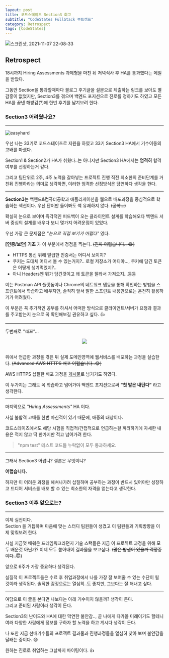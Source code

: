 ```yaml
---
layout: post
title: 코드스테이츠 Section3 회고
subtitle: "CodeStates FullStack 부트캠프"
category: Retrospect
tags: [CodeStates]
---
```


![스크린샷, 2021-11-07 22-08-33](https://user-images.githubusercontent.com/83164003/140646268-d8056c13-e7ee-4ea5-8e15-e282a26f6a0d.png)

## Retrospect

18시까지 Hiring Assessments 과제형을 마친 뒤 저녁식사 후 HA를 통과했다는 메일을 받았다. 

그동안 Section을 통과할때마다 블로그 후기글을 설문으로 제출하는 링크를 보아도 별 감흥이 없었지만, Section3를 겪으며 백엔드 포지션으로 진로를 정하기도 하였고 모든 HA를 끝낸 해방감(?)에 한번 후기를 남겨보려 한다.

### Section3 어려웠나요?
---
![easyhard](https://user-images.githubusercontent.com/83164003/145323347-861351cd-23b9-4d2c-860c-a9e7234a596e.png)


우선 나는 33기로 코드스테이츠로 지원을 하였고 33기 Section3 HA에서 기수이동의 고배를 마셨다.

Section1 & Section2가 HA가 쉬웠다..는 아니지만 Section3 HA에서는 **엄격히** 합격 여부를 선정하는거 같다.

그리고 팀단위로 2주, 4주 노력을 갈아넣는 프로젝트 진행 직전 최소한의 준비단계를 거친뒤 진행하라는 의미로 생각하면, 이러한 엄격한 선정방식은 당연하다 생각을 한다. 

---
**Section3**는 백엔드&컴퓨터공학과 애플리케이션을 웹으로 배포과정을 중심적으로 학습하는 섹션이다. 우선 단어만 들어봐도 썩 유쾌하지 않다. ~~(공학...)~~ 

확실히 눈으로 보이며 즉각적인 피드백이 오는 클라이언트 설계를 학습해오다 백엔드 서버 중심의 설계를 배우다 보니 몇가지 어려운점이 있었다.

우선 가장 큰 문제점은 *"눈으로 직접 보기가 어렵다"* 였다.

**[인증/보안] 기초** 가 이 부분에서 정점을 찍는다. ~~(진짜 어렵습니다.. 😂)~~

- HTTPS 통신 위해 발급한 인증서는 어디서 보이지?
- 쿠키는 도대체 어디서 볼 수 있는거지?.. 로컬 저장소가 어디야..., 쿠키에 담긴 토큰은 어떻게 생겨먹었지?..
- 아니 Headers엔 뭐가 담긴것이고 왜 토큰을 잘라서 가져오지...등등

이는 Postman API 플랫폼이나 Chrome의 네트워크 탭등을 통해 확인하는 방법을 스프린트에서 학습하고 배우지만, 솔직히 앞서 말한 스프린트 내용만으로는 온전히 활용하기가 어려웠다. 

이 부분은 꼭 추가적인 공부를 하셔서 어떠한 방식으로 클라이언트/서버가 요청과 결과를 주고받는지 눈으로 꼭 확인해보길 권유하고 싶다.  👍

---
두번째로 *"배포"*...

<center><img src="https://user-images.githubusercontent.com/83164003/145323400-e3203fa4-b592-4032-9919-1c9b3262306a.png"/></center><br>

위에서 언급한 과정을 겪은 뒤 실제 도메인영역에 웹서비스를 배포하는 과정을 실습한다. ~~(Advanced AWS HTTPS 배포 어렵습니다..😂)~~

AWS HTTPS 삽질한 배포 과정을 <a href="https://jh8459.github.io/til/21.11.26.til/" target="_blank">게시물</a>로 남기기도 하였다.

이 두가지는 그래도 꼭 학습하고 넘어가야 백엔드 포지션으로써 **"첫 발은 내딘다"** 라고 생각한다.

---
마지막으로 *"Hiring Assessments"* HA 이다.

사실 불합격 고배를 한번 마신적이 있기 때문에, 애증의 대상이다.

코드스테이츠에서도 해당 시험을 직접적/간접적으로 언급하는걸 꺼려하기에 자세한 내용은 적지 않고 딱 한가지만 적고 넘어가려 한다.

> "npm test" 테스트 코드들 누락없이 모두 통과하세요.

---
그래서 Section3 어렵냐? 결론은 무엇이냐?

 **어렵습니다.**

하지만 이 어려운 과정을 헤쳐나가려 삽질하며 공부하는 과정이 반드시 있어야만 성장하고 드디어 서비스를 배포 할 수 있는 최소한의 자격을 얻는다고 생각한다.


### Section3 이후 앞으로는?
---
이제 실전이다.<br>
Section 을 거듭하며 마음에 맞는 스터디 팀원들이 생겼고 이 팀원들과 기획방향을 이제 맞춰보려 한다. 

사실 지금껏 배워온 프레임워크라던지 기술 스택들은 지금 이 프로젝트 과정을 위해 모두 배운것 아닌가? 이제 모두 쏟아내어 결과물을 보고싶다. ~~(많은 밤샘이 있을까 걱정중이다..😇)~~

앞으로 6주가 가장 중요하다 생각된다. 

실질적 이 프로젝트들은 수료 후 취업과정에서 나를 가장 잘 보여줄 수 있는 수단이 될 것이라 생각된다. 솔직한 감정으로는 열심히..도 좋지만, 그보다는 잘 해내고 싶다.

---
여담으로 이 글을 본다면 나보다는 아래 기수이지 않을까? 생각이 든다.<br>
그리고 준비된 사람이라 생각이 든다. 

Section3의 난이도와 HA에 대한 막연한 불안감..,  곧 나에게 다가올 미래이기도 할테니 여러 다양한 사람에게 정보를 구하자 할 노력을 하고 계시다 생각이 든다.

나 또한 지금 선배기수들의 프로젝트 결과물과 진행과정들을 열심히 찾아 보며 불안감을 달래는 중이다. 😅

원하는 진로로 취업하는 그날까지 파이팅이다. 👍

